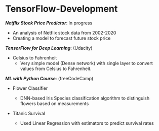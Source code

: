 # TensorFlow-Development

**_Netflix Stock Price Predictor_**: In progress
- An analysis of Netflix stock data from 2002-2020
- Creating a model to forecast future stock price


_**TensorFlow for Deep Learning**_: (Udacity)

- Celsius to Fahrenheit
  - Very simple model (Dense network) with single layer to convert values from Celsius to Fahrenheit. 



_**ML with Python Course**_: (freeCodeCamp)

- Flower Classifier
  - DNN-based Iris Species classification algorithm to distinguish flowers based on measurements
  
- Titanic Survival
  - Used Linear Regression with estimators to predict survival rates

